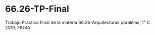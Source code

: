 # 66.26-TP-Final
Trabajo Practico Final de la materia 66.26-Arquitecturas paralelas, 1° C 2019, FIUBA

